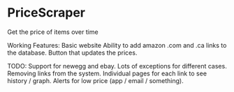 # PriceScraper
Get the price of items over time

Working Features: 
Basic website
Ability to add amazon .com and .ca links to the database.
Button that updates the prices.

TODO: 
Support for newegg and ebay.
Lots of exceptions for different cases.
Removing links from the system.
Individual pages for each link to see history / graph. 
Alerts for low price (app / email / something).
